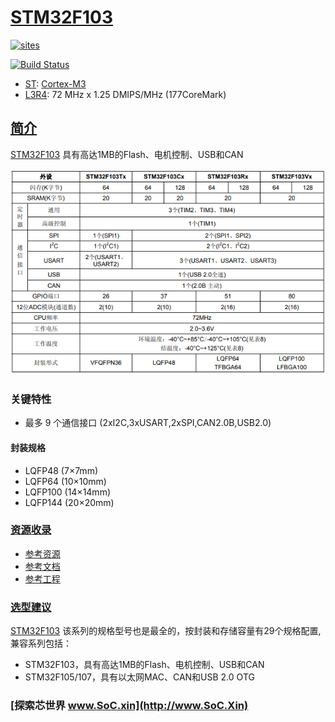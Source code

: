 ﻿# [STM32F103](https://github.com/SoCXin/STM32F103)

[![sites](http://182.61.61.133/link/resources/SoC.png)](http://www.SoC.Xin)

[![Build Status](https://github.com/SoCXin/STM32F103/workflows/src/badge.svg)](https://github.com/SoCXin/STM32F103/actions/workflows/src.yml)

* [ST](https://www.st.com/zh/): [Cortex-M3](https://github.com/SoCXin/Cortex)
* [L3R4](https://github.com/SoCXin/Level): 72 MHz x 1.25 DMIPS/MHz (177CoreMark)

## [简介](https://github.com/SoCXin/STM32F103/wiki)

[STM32F103](https://github.com/SoCXin/STM32F103) 具有高达1MB的Flash、电机控制、USB和CAN

[![sites](docs/STM32F103.png)](https://www.st.com/zh/microcontrollers-microprocessors/stm32f103cb.html)

### 关键特性

* 最多 9 个通信接口 (2xI2C,3xUSART,2xSPI,CAN2.0B,USB2.0)

#### 封装规格

* LQFP48 (7×7mm)
* LQFP64 (10×10mm)
* LQFP100 (14×14mm)
* LQFP144 (20×20mm)

### [资源收录](https://github.com/SoCXin)

* [参考资源](src/)
* [参考文档](docs/)
* [参考工程](project/)

### [选型建议](https://github.com/SoCXin)

[STM32F103](https://github.com/SoCXin/STM32F103) 该系列的规格型号也是最全的，按封装和存储容量有29个规格配置,兼容系列包括：

* STM32F103，具有高达1MB的Flash、电机控制、USB和CAN
* STM32F105/107，具有以太网MAC、CAN和USB 2.0 OTG

### [探索芯世界 www.SoC.xin](http://www.SoC.Xin)
